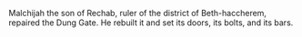 Malchijah the son of Rechab, ruler of the district of Beth-haccherem, repaired the Dung Gate. He rebuilt it and set its doors, its bolts, and its bars.
